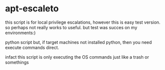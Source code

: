 # apt-escaleto

this script is for local privilege escalations,
however this is easy test version. so perhaps not really works to useful.
but test was succes on my environments:)

python script but, if target machines not installed python, then you need execute commands direct.

infact this script is only executing the OS commands
just like a trash or somethings

